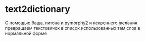 # text2dictionary

С помощью баша, питона и pymorphy2 и искреннего желания превращаем текстовичок в список использованных там слов в нормальной форме

